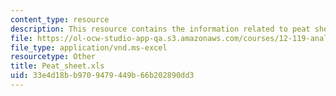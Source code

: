 ```yaml
---
content_type: resource
description: This resource contains the information related to peat sheet.
file: https://ol-ocw-studio-app-qa.s3.amazonaws.com/courses/12-119-analytical-techniques-for-studying-environmental-and-geologic-samples-spring-2011/33e4d18bb9709479449b66b202890dd3_Peat_sheet.xls
file_type: application/vnd.ms-excel
resourcetype: Other
title: Peat_sheet.xls
uid: 33e4d18b-b970-9479-449b-66b202890dd3
---
```

